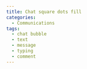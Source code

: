 ```yaml
---
title: Chat square dots fill
categories:
  - Communications
tags:
  - chat bubble
  - text
  - message
  - typing
  - comment
---
```

